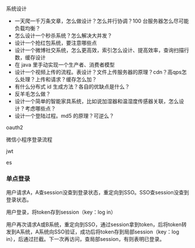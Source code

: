 系统设计

- 一天爬一千万条文章，怎么做设计？怎么并行协调？100 台服务器怎么尽可能负载均衡？ 
- 怎么设计一个秒杀系统？怎么解决大并发？ 
- 设计一个抢红包系统，要注意哪些点 
- 设计一个微博社交系统，怎么更高效，索引怎么设计、提高效率，查询扫描行数，缓存设计 
- 在 java 里手动实现一个生产者、消费者模型 
- 设计一个视频上传的流程。表设计？文件上传服务器的原理？cdn？高qps怎么处理？上传和请求？缓存怎么加？ 
- 有什么分布式 id 生成方法？各自的优缺点是什么？ 
- 反羊毛怎么做？ 
- 设计一个简单的智能家具系统，比如说加湿器和温湿度传感器关联，怎么设计？考虑哪些点？ 
- 设计一个登陆过程。md5 的原理？可逆么？



oauth2

微信小程序登录流程

jwt

es

### 单点登录

用户请求A，A查session没查到登录状态，重定向到SSO。SSO查session没查到登录状态。

用户登录，将token存到session（key：log in）

用户再次请求A或B系统，重定向到SSO，通过session拿到token，后将token转发到A系统，A系统向SSO验证，成功后将token存到局部session（key：log in），后通过拦截。下一次再访问，查局部session，有则表明已登录。





